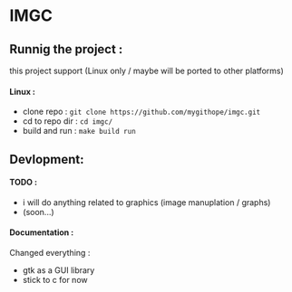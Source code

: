 # IMGC

## Runnig the project :

this project support (Linux only / maybe will be ported to other platforms)

#### Linux :

- clone repo :
  `git clone https://github.com/mygithope/imgc.git`
- cd to repo dir :
  `cd imgc/`
- build and run :
  `make build run`

## Devlopment:

#### TODO :

- i will do anything related to graphics (image manuplation / graphs)
- (soon...)

#### Documentation :

Changed everything :

- gtk as a GUI library
- stick to c for now
